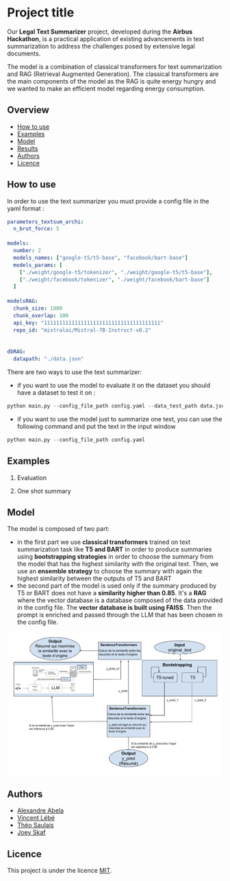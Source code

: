 # Project title

Our **Legal Text Summarizer** project, developed during the **Airbus Hackathon**, is a practical application of existing advancements in text summarization to address the challenges posed by extensive legal documents.

The model is a combination of classical transformers for text summarization and RAG (Retrieval Augmented Generation). The classical transformers are the main components of the model as the RAG is quite energy hungry and we wanted to make an efficient model regarding energy consumption. 

## Overview
- [How to use](#howtouse)
- [Examples](#examples)
- [Model](#model)
- [Results](#results)
- [Authors](#auteurs)
- [Licence](#licence)

## How to use

In order to use the text summarizer you must provide a config file in the yaml format :

```yaml
parameters_textsum_archi:
  n_brut_force: 5

models:
  number: 2
  models_names: ["google-t5/t5-base", "facebook/bart-base"]
  models_params: [
    ["./weight/google-t5/tokenizer", "./weight/google-t5/t5-base"],
    ["./weight/facebook/tokenizer", "./weight/facebook/bart-base"]
  ]

modelsRAG: 
  chunk_size: 1000
  chunk_overlap: 100
  api_key: "11111111111111111111111111111111111111"
  repo_id: "mistralai/Mistral-7B-Instruct-v0.2"


dbRAG: 
  datapath: "./data.json"
```

There are two ways to use the text summarizer: 
 - if you want to use the model to evaluate it on the dataset you should have a dataset to test it on : 
```python
python main.py --config_file_path config.yaml --data_test_path data.json --evaluation_mode
```
 - if you want to use the model just to summarize one text, you can use the following command and put the text in the input window 
```python
python main.py --config_file_path config.yaml 
```

## Examples

1. Evaluation 

2. One shot summary 

## Model

The model is composed of two part: 
 - in the first part we use **classical transformers** trained on text summarization task like **T5 and BART** in order to produce summaries using **bootstrapping strategies** in order to choose the summary from the model that has the highest similarity with the original text. Then, we use an **ensemble strategy** to choose the summary with again the highest similarity between the outputs of T5 and BART
 - the second part of the model is used only if the summary produced by T5 or BART does not have a **similarity higher than 0.85**. It's a **RAG** where the vector database is a database composed of the data provided in the config file. The **vector database is built using FAISS**. Then the prompt is enriched and passed through the LLM that has been chosen in the config file.

![Model architecture](model_architecture.png)

## Authors 

- [Alexandre Abela](https://github.com/alexandreabela)
- [Vincent Lébé](https://github.com/vlebe)
- [Théo Saulais](https://github.com/tsaulais)
- [Joey Skaf](https://github.com/jskaf34)

## Licence

This project is under the licence [MIT](https://opensource.org/license/mit).
